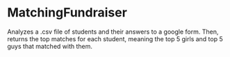 # MatchingFundraiser
Analyzes a .csv file of students and their answers to a google form. Then, returns the top matches for each student, meaning the top 5 girls and top 5 guys that matched with them. 
